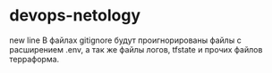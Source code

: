 # devops-netology
new line
В файлах gitignore будут проигнорированы файлы с расширением .env,
а так же файлы логов, tfstate и прочих файлов терраформа.
